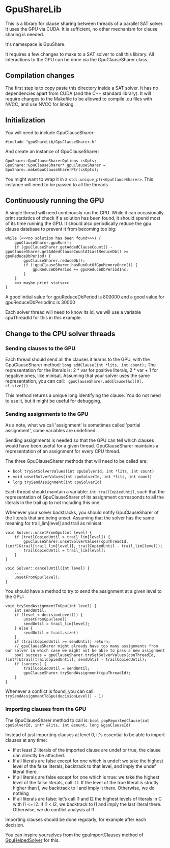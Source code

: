 # GpuShareLib

This is a library for clause sharing between threads of a parallel SAT solver. It uses the GPU via CUDA.
It is sufficient, no other mechanism for clause sharing is needed.

It's namespace is GpuShare.

It requires a few changes to make to a SAT solver to call this library. All interactions to the GPU can be done via the GpuClauseSharer class.

## Compilation changes
The first step is to copy paste this directory inside a SAT solver. It has no dependencies apart from CUDA (and the C++ standard library).
It will require changes to the Makefile to be allowed to compile .cu files with NVCC, and use NVCC for linking.

## Initialization

You will need to include GpuClauseSharer:
```
#include "gpuShareLib/GpuClauseSharer.h"
```

And create an instance of GpuClauseSharer:
```
GpuShare::GpuClauseSharerOptions csOpts;
GpuShare::GpuClauseSharer* gpuClauseSharer = GpuShare::makeGpuClauseSharerPtr(csOpts);
```

You might want to wrap it in a ```std::unique_ptr<GpuClauseSharer>```.
This instance will need to be passed to all the threads


## Continuously running the GPU
A single thread will need continously run the GPU. While it can occasionally print statistics of check if a solution has been found, it should spend most of its time running the GPU.
It should also periodically reduce the gpu clause database to prevent it from becoming too big:

```
while (<<<no solution has been found>>>) {
    gpuClauseSharer.gpuRun();
	if (gpuClauseSharer.getAddedClauseCount() - gpuClauseSharer.getAddedClauseCountAtLastReduceDb() >= gpuReduceDbPeriod) {
        gpuClauseSharer.reduceDb();
        if (!gpuClauseSharer.hasRunOutOfGpuMemoryOnce()) {
            gpuReduceDbPeriod += gpuReduceDbPeriodInc;
        }
    }
    <<< maybe print stats>>>
}
```
A good initial value for gpuReduceDbPeriod is 800000 and a good value for gpuReduceDbPeriodInc is 30000

Each solver thread will need to know its id, we will use a variable cpuThreadId for this in this example.

## Change to the CPU solver threads

### Sending clauses to the GPU
Each thread should send all the clauses it learns to the GPU, with the GpuClauseSharer method: ```long addClause(int *lits, int count);```
The representation for the literals is: 2 * var for positive literals, 2 * var + 1 for negative ones, like minisat.
Assuming that your solver uses the same representation, you can call: ``` gpuClauseSharer.addClause(&cl[0], cl.size())```

This method returns a unique long identifying the clause. You do not need to use it, but it might be useful for debugging.

### Sending assignments to the GPU
As a note, what we call 'assignment' is sometimes called 'partial assignment', some variables are undefined.

Sending assignments is needed so that the GPU can tell which clauses would have been useful for a given thread.
GpuClauseSharer maintains a representation of an assignment for every CPU thread.

The three GpuClauseSharer methods that will need to be called are:
- `bool trySetSolverValues(int cpuSolverId, int *lits, int count)` 
- `void unsetSolverValues(int cpuSolverId, int *lits, int count)`
- `long trySendAssignment(int cpuSolverId)`

Each thread should maintain a variable: `int trailCopiedUntil`, such that the representation of GpuClauseSharer of its assignment corresponds
to all the literals in the trail up to not including this one.

Whenever your solver backtracks, you should notify GpuClauseSharer of the literals that are being unset. Assuming that the solver has the same meaning for
trail_lim[level] and trail as minisat:

```
void Solver::unsetFromGpu(int level) {
    if (trailCopiedUntil > trail_lim[level]) {
        gpuClauseSharer.unsetSolverValues(cpuThreadId, (int*)&trail[trail_lim[level]], trailCopiedUntil - trail_lim[level]);
        trailCopiedUntil = trail_lim[level];
    }
}

void Solver::cancelUntil(int level) {
    ...
    unsetFromGpu(level);
}
```

You should have a method to try to send the assignment at a given level to the GPU:

```
void trySendAssignmentToGpu(int level) {
    int sendUntil;
    if (level < decisionLevel()) {
        unsetFromGpu(level)
        sendUntil = trail_lim[level];
    } else {
        sendUntil = trail.size()
    }
    if (trailCopiedUntil >= sendUntil) return;
    // gpuClauseSharer might already have too many assignments from our solver in which case we might not be able to pass a new assignment 
    bool success = gpuClauseSharer.trySetSolverValues(cpuThreadId, (int*)&trail[trailCopiedUntil], sendUntil - trailCopiedUntil);
    if (success) {
        trailCopiedUntil = sendUntil;
        gpuClauseSharer.trySendAssignment(cpuThreadId);
    }
}
```

Whenever a conflict is found, you can call: ```trySendAssignmentToGpu(decisionLevel() - 1)```


### Importing clauses from the GPU
The GpuClauseSharer method to call is: ``` bool popReportedClause(int cpuSolverId, int* &lits, int &count, long &gpuClauseId) ```

Instead of just importing clauses at level 0, it's essential to be able to import clauses at any time:

- If at least 2 literals of the imported clause are undef or true, the clause can directly be attached.
- If all literals are false except for one which is undef: we take the highest level of the false literals, backtrack to that level, and imply the undef literal there.
- If all literals are false except for one which is true: we take the highest level of the false literals, call it l. 
If the level of the true literal is strictly higher than l, we backtrack to l and imply it there. Otherwise, we do nothing
- If all literals are false: let’s call l1 and l2 the highest levels of literals in C with l1 <= l2.
if l1 < l2, we backtrack to l1 and imply the last literal there. Otherwise, we do conflict analysis at l1.

Importing clauses should be done regularly, for example after each decision.

You can inspire yourselves from the gpuImportClauses method of [GpuHelpedSolver](../gpu/GpuHelpedSolver.cc) for this.


